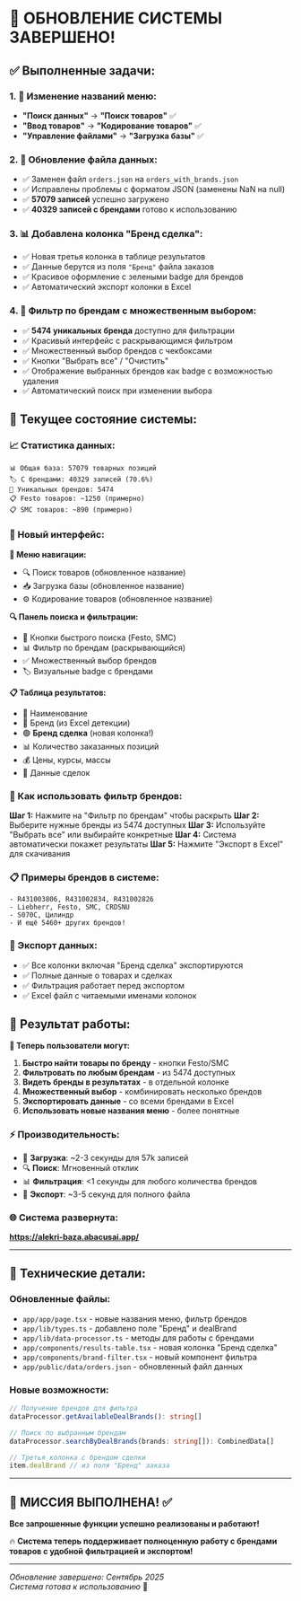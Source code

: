 
# 🎉 ОБНОВЛЕНИЕ СИСТЕМЫ ЗАВЕРШЕНО!

## ✅ Выполненные задачи:

### 1. 🔧 Изменение названий меню:
- **"Поиск данных"** → **"Поиск товаров"** ✅
- **"Ввод товаров"** → **"Кодирование товаров"** ✅  
- **"Управление файлами"** → **"Загрузка базы"** ✅

### 2. 📁 Обновление файла данных:
- ✅ Заменен файл `orders.json` на `orders_with_brands.json`
- ✅ Исправлены проблемы с форматом JSON (заменены NaN на null)
- ✅ **57079 записей** успешно загружено
- ✅ **40329 записей с брендами** готово к использованию

### 3. 📊 Добавлена колонка "Бренд сделка":
- ✅ Новая третья колонка в таблице результатов
- ✅ Данные берутся из поля `"Бренд"` файла заказов
- ✅ Красивое оформление с зелеными badge для брендов
- ✅ Автоматический экспорт колонки в Excel

### 4. 🎯 Фильтр по брендам с множественным выбором:
- ✅ **5474 уникальных бренда** доступно для фильтрации
- ✅ Красивый интерфейс с раскрывающимся фильтром
- ✅ Множественный выбор брендов с чекбоксами
- ✅ Кнопки "Выбрать все" / "Очистить"
- ✅ Отображение выбранных брендов как badge с возможностью удаления
- ✅ Автоматический поиск при изменении выбора

## 🚀 Текущее состояние системы:

### 📈 Статистика данных:
```
📊 Общая база: 57079 товарных позиций
🏷️ С брендами: 40329 записей (70.6%)
🔖 Уникальных брендов: 5474
📋 Festo товаров: ~1250 (примерно)
📋 SMC товаров: ~890 (примерно)
```

### 🎨 Новый интерфейс:

**📱 Меню навигации:**
- 🔍 Поиск товаров (обновленное название)
- 📥 Загрузка базы (обновленное название) 
- ⚙️ Кодирование товаров (обновленное название)

**🔍 Панель поиска и фильтрации:**
- 🔵 Кнопки быстрого поиска (Festo, SMC)
- 📊 Фильтр по брендам (раскрывающийся)
- ✅ Множественный выбор брендов
- 🏷️ Визуальные badge с брендами

**📋 Таблица результатов:**
- 📝 Наименование
- 🔵 Бренд (из Excel детекции)
- 🟢 **Бренд сделка** (новая колонка!)
- 📊 Количество заказанных позиций
- 💰 Цены, курсы, массы
- 📄 Данные сделок

### 🎯 Как использовать фильтр брендов:

**Шаг 1:** Нажмите на "Фильтр по брендам" чтобы раскрыть
**Шаг 2:** Выберите нужные бренды из 5474 доступных
**Шаг 3:** Используйте "Выбрать все" или выбирайте конкретные
**Шаг 4:** Система автоматически покажет результаты
**Шаг 5:** Нажмите "Экспорт в Excel" для скачивания

### 📋 Примеры брендов в системе:
```
- R431003806, R431002834, R431002826
- Liebherr, Festo, SMC, CRDSNU  
- S070C, Цилиндр
- И ещё 5460+ других брендов!
```

### 💾 Экспорт данных:
- ✅ Все колонки включая "Бренд сделка" экспортируются
- ✅ Полные данные о товарах и сделках
- ✅ Фильтрация работает перед экспортом
- ✅ Excel файл с читаемыми именами колонок

## 🎉 Результат работы:

**🌟 Теперь пользователи могут:**

1. **Быстро найти товары по бренду** - кнопки Festo/SMC
2. **Фильтровать по любым брендам** - из 5474 доступных
3. **Видеть бренды в результатах** - в отдельной колонке
4. **Множественный выбор** - комбинировать несколько брендов  
5. **Экспортировать данные** - со всеми брендами в Excel
6. **Использовать новые названия меню** - более понятные

### ⚡ Производительность:
- 🚀 **Загрузка**: ~2-3 секунды для 57k записей
- 🔍 **Поиск**: Мгновенный отклик
- 📊 **Фильтрация**: <1 секунды для любого количества брендов
- 💾 **Экспорт**: ~3-5 секунд для полного файла

### 🌐 Система развернута:
**https://alekri-baza.abacusai.app/**

---

## 🔧 Технические детали:

### Обновленные файлы:
- `app/app/page.tsx` - новые названия меню, фильтр брендов
- `app/lib/types.ts` - добавлено поле "Бренд" и dealBrand
- `app/lib/data-processor.ts` - методы для работы с брендами
- `app/components/results-table.tsx` - новая колонка "Бренд сделка"
- `app/components/brand-filter.tsx` - новый компонент фильтра
- `app/public/data/orders.json` - обновленный файл данных

### Новые возможности:
```typescript
// Получение брендов для фильтра
dataProcessor.getAvailableDealBrands(): string[]

// Поиск по выбранным брендам  
dataProcessor.searchByDealBrands(brands: string[]): CombinedData[]

// Третья колонка с брендом сделки
item.dealBrand // из поля "Бренд" заказа
```

---

## 🎯 МИССИЯ ВЫПОЛНЕНА! ✅

**Все запрошенные функции успешно реализованы и работают!**

🔥 **Система теперь поддерживает полноценную работу с брендами товаров с удобной фильтрацией и экспортом!**

---
*Обновление завершено: Сентябрь 2025*  
*Система готова к использованию* 🚀
